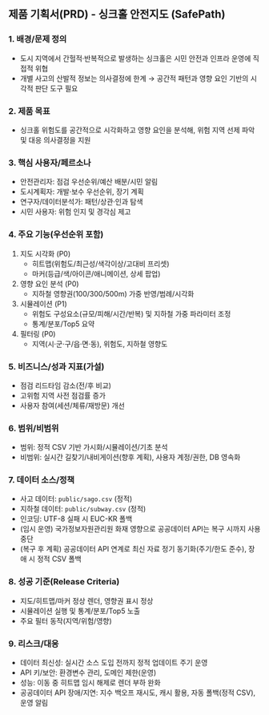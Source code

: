 ## 제품 기획서(PRD) - 싱크홀 안전지도 (SafePath)

### 1. 배경/문제 정의
- 도시 지역에서 간헐적·반복적으로 발생하는 싱크홀은 시민 안전과 인프라 운영에 직접적 위협
- 개별 사고의 산발적 정보는 의사결정에 한계 → 공간적 패턴과 영향 요인 기반의 시각적 판단 도구 필요

### 2. 제품 목표
- 싱크홀 위험도를 공간적으로 시각화하고 영향 요인을 분석해, 위험 지역 선제 파악 및 대응 의사결정을 지원

### 3. 핵심 사용자/페르소나
- 안전관리자: 점검 우선순위/예산 배분/시민 알림
- 도시계획자: 개발·보수 우선순위, 장기 계획
- 연구자/데이터분석가: 패턴/상관·인과 탐색
- 시민 사용자: 위험 인지 및 경각심 제고

### 4. 주요 기능(우선순위 포함)
1) 지도 시각화 (P0)
   - 히트맵(위험도/최근성/색각이상/고대비 프리셋)
   - 마커(등급/색/아이콘/애니메이션, 상세 팝업)
2) 영향 요인 분석 (P0)
   - 지하철 영향권(100/300/500m) 가중 반영/범례/시각화
3) 시뮬레이션 (P1)
   - 위험도 구성요소(규모/피해/시간/반복) 및 지하철 가중 파라미터 조정
   - 통계/분포/Top5 요약
4) 필터링 (P0)
   - 지역(시·군·구/읍·면·동), 위험도, 지하철 영향도

### 5. 비즈니스/성과 지표(가설)
- 점검 리드타임 감소(전/후 비교)
- 고위험 지역 사전 점검률 증가
- 사용자 참여(세션/체류/재방문) 개선

### 6. 범위/비범위
- 범위: 정적 CSV 기반 가시화/시뮬레이션/기초 분석
- 비범위: 실시간 길찾기/내비게이션(향후 계획), 사용자 계정/권한, DB 영속화

### 7. 데이터 소스/정책
- 사고 데이터: `public/sago.csv` (정적)
- 지하철 데이터: `public/subway.csv` (정적)
- 인코딩: UTF-8 실패 시 EUC-KR 폴백
- (임시 운영) 국가정보자원관리원 화재 영향으로 공공데이터 API는 복구 시까지 사용 중단
- (복구 후 계획) 공공데이터 API 연계로 최신 자료 정기 동기화(주기/한도 준수), 장애 시 정적 CSV 폴백

### 8. 성공 기준(Release Criteria)
- 지도/히트맵/마커 정상 렌더, 영향권 표시 정상
- 시뮬레이션 실행 및 통계/분포/Top5 노출
- 주요 필터 동작(지역/위험/영향)

### 9. 리스크/대응
- 데이터 최신성: 실시간 소스 도입 전까지 정적 업데이트 주기 운영
- API 키/보안: 환경변수 관리, 도메인 제한(운영)
- 성능: 이동 중 히트맵 임시 해제로 렌더 부하 완화
- 공공데이터 API 장애/지연: 지수 백오프 재시도, 캐시 활용, 자동 폴백(정적 CSV), 운영 알림